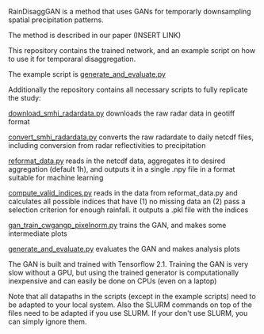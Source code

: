 RainDisaggGAN is a method that uses GANs for temporarly downsampling spatial precipitation patterns.

The method is described in our paper (INSERT LINK)


This repository contains the trained network, and an example script on how to use it for temporaral disaggregation.

The example script is [generate_and_evaluate.py](generate_and_evaluate.py)

Additionally the repository contains all necessary scripts to fully replicate the study:

[download_smhi_radardata.py](download_smhi_radardata.py) downloads the raw radar data in geotiff format

[convert_smhi_radardata.py](convert_smhi_radardata.py) converts the raw radardate to daily netcdf files, including conversion
from radar reflectivities to precipitation

[reformat_data.py](reformat_data.py) reads in the netcdf data, aggregates it to desired aggregation (default 1h), and
outputs it in a single .npy file in a format suitable for machine learning

[compute_valid_indices.py](compute_valid_indices.py) reads in the data from reformat_data.py and calculates all possible
indices that have (1) no missing data an (2) pass a selection criterion for enough rainfall.
it outputs a .pkl file with the indices

[gan_train_cwgangp_pixelnorm.py](gan_train_cwgangp_pixelnorm.py)  trains the GAN, and makes some intermediate plots

[generate_and_evaluate.py](generate_and_evaluate.py) evaluates the GAN and makes analysis plots

The GAN is built and trained with Tensorflow 2.1.
Training the GAN is very slow without a GPU, but using the trained generator is computationally inexpensive and can easily be done on CPUs (even on a laptop)

Note that all datapaths in the scripts (except in the example scripts) need to be adapted to your local system.
Also the SLURM commands on top of the files need to be adapted if you use SLURM. If your don't use SLURM, you can simply ignore them.
